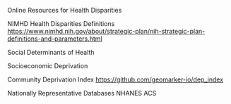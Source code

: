 Online Resources for Health Disparities

NIMHD Health Disparities Definitions
https://www.nimhd.nih.gov/about/strategic-plan/nih-strategic-plan-definitions-and-parameters.html

Social Determinants of Health

Socioeconomic Deprivation

Community Deprivation Index
https://github.com/geomarker-io/dep_index

Nationally Representative Databases
NHANES
ACS

